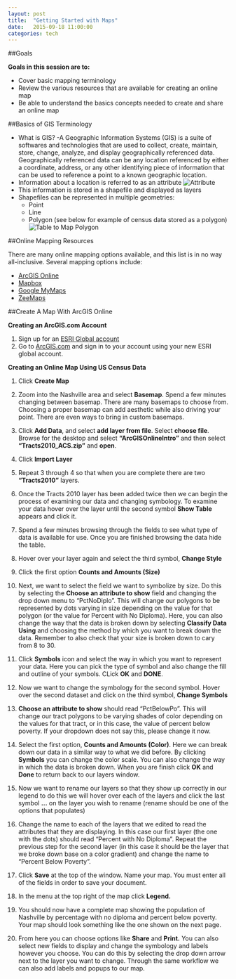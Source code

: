 ```yaml
---
layout: post
title:  "Getting Started with Maps"
date:   2015-09-18 11:00:00
categories: tech
---
```


##Goals

**Goals in this session are to:**
  * Cover basic mapping terminology
  * Review the various resources that are available for creating an online map  
  * Be able to understand the basics concepts needed to create and share an online map

##Basics of GIS Terminology

  * What is GIS?
    -A Geographic Information Systems (GIS) is a suite of softwares and technologies that are used to collect, create, maintain, store, change, analyze, and display geographically referenced data.  Geographically referenced data can be any location referenced by either a coordinate, address, or any other identifying piece of information that can be used to reference a point to a known geographic location.
  * Information about a location is referred to as an attribute
  ![Attribute](http://imgur.com/z5FKhjm)
  * This information is stored in a shapefile and displayed as layers
  * Shapefiles can be represented in multiple geometries:
     - Point
     - Line
     - Polygon (see below for example of census data stored as a polygon)
  ![Table to Map Polygon](http://imgur.com/parR3o9)    

##Online Mapping Resources

There are many online mapping options available, and this list is in no way all-inclusive.  Several mapping options include:

* [ArcGIS Online](https://www.arcgis.com/home/webmap/viewer.html?useExisting=1)
* [Mapbox](https://www.mapbox.com)
* [Google MyMaps](https://www.google.com/maps/d/)
* [ZeeMaps](https://www.zeemaps.com)

##Create A Map With ArcGIS Online

**Creating an ArcGIS.com Account**

1.  Sign up for an [ESRI Global account](https://accounts.esri.com/signup)
2.  Go to [ArcGIS.com](http://www.arcgis.com/)
    and sign in to your account using your new ESRI global account.


**Creating an Online Map Using US Census Data**

1.  Click **Create Map**

2.  Zoom into the Nashville area and select **Basemap**. Spend a few minutes changing between basemap.  There are many basemaps to choose from.  Choosing a proper basemap can add aesthetic while also driving your point.  There are even ways to bring in custom basemaps.

3.  Click **Add Data**, and select **add layer from file**.  Select **choose file**.  Browse for the desktop and select **“ArcGISOnlineIntro”** and then select **“Tracts2010\_ACS.zip”** and **open**.

4.  Click **Import Layer**

5.  Repeat 3 through 4 so that when you are complete there are two **“Tracts2010”** layers.

6.  Once the Tracts 2010 layer has been added twice then we can begin the process of examining our data and changing symbology. To examine your data hover over the layer until the second symbol **Show Table** appears and click it.

7.  Spend a few minutes browsing through the fields to see what type of data is available for use. Once you are finished browsing the data hide the table.

8. Hover over your layer again and select the third symbol, **Change Style**

9. Click the first option **Counts and Amounts (Size)** 

10.  Next, we want to select the field we want to symbolize by size. Do this by selecting the **Choose an attribute to show** field and changing the drop down menu to “PctNoDiplo”. This will change our polygons to be represented by dots varying in size depending on the value for that polygon (or the value for Percent with No Diploma). Here, you can also change the way that the data is broken down by selecting **Classify Data Using** and choosing the method by which you want to break down the data.  Remember to also check that your size is broken down to cary from 8 to 30.

11.  Click **Symbols** icon and select the way in which you want to represent your data.  Here you can pick the type of symbol and also change the fill and outline of your symbols.  CLick **OK** and **DONE**.

12.  Now we want to change the symbology for the second symbol.  Hover over the second dataset and click on the third symbol, **Change Symbols**

13. **Choose an attribute to show** should read “PctBelowPo”. This will change our tract polygons to be varying shades of color depending on the values for that tract, or in this case, the value of percent below poverty.  If your dropdown does not say this, please change it now.

14.  Select the first option, **Counts and Amounts (Color)**.  Here we can break down our data in a similar way to what we did before.  By clicking **Symbols** you can change the color scale.  You can also change the way in which the data is broken down. When you are finish click **OK** and **Done** to return back to our layers window.

15.  Now we want to rename our layers so that they show up correctly in our legend to do this we will hover over each of the layers and click the last symbol **...** on the layer you wish to rename (rename should be one of the options that populates)

16.  Change the name to each of the layers that we edited to read the attributes that they are displaying.  In this case our first layer (the one with the dots) should read “Percent with No Diploma”. Repeat the previous step for the second layer (in this case it should be the layer that we broke down base on a color gradient) and change the name to “Percent Below Poverty”.

17.  Click **Save** at the top of the window. Name your map. You must enter all of the fields in order to save your document.

18.  In the menu at the top right of the map click **Legend.**

19.  You should now have a complete map showing the population of Nashville by percentage with no diploma and percent below poverty.  Your map should look something like the one shown on the next page.

20.  From here you can choose options like **Share** and **Print.** You can also select new fields to display and change the symbology and labels however you choose. You can do this by selecting the drop down arrow next to the layer you want to change. Through the same workflow we can also add labels and popups to our map.
